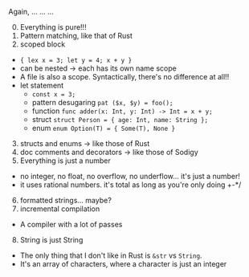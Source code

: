 Again, ... ... ...

0. Everything is pure!!!
1. Pattern matching, like that of Rust
2. scoped block
  - `{ lex x = 3; let y = 4; x + y }`
  - can be nested -> each has its own name scope
  - A file is also a scope. Syntactically, there's no difference at all!!
  - let statement
    - `const x = 3;`
    - pattern desugaring `pat ($x, $y) = foo();`
    - function `func adder(x: Int, y: Int) -> Int = x + y;`
    - struct `struct Person = { age: Int, name: String };`
    - enum `enum Option(T) = { Some(T), None }`
3. structs and enums -> like those of Rust
4. doc comments and decorators -> like those of Sodigy
5. Everything is just a number
  - no integer, no float, no overflow, no underflow... it's just a number!
  - it uses rational numbers. it's total as long as you're only doing +-*/
6. formatted strings... maybe?
7. incremental compilation
  - A compiler with a lot of passes
8. String is just String
  - The only thing that I don't like in Rust is `&str` vs `String`.
  - It's an array of characters, where a character is just an integer
